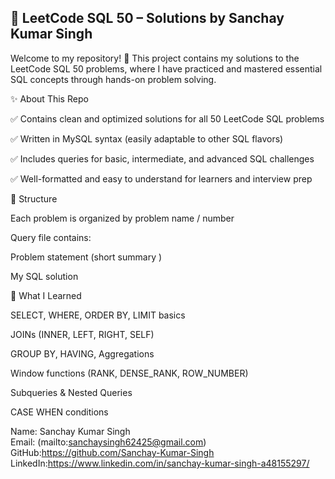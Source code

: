 <h2>📘 LeetCode SQL 50 – Solutions by Sanchay Kumar Singh
</h2>
Welcome to my repository! 🚀
This project contains my solutions to the LeetCode SQL 50 problems, where I have practiced and mastered essential SQL concepts through hands-on problem solving.

✨ About This Repo

✅ Contains clean and optimized solutions for all 50 LeetCode SQL problems

✅ Written in MySQL syntax (easily adaptable to other SQL flavors)

✅ Includes queries for basic, intermediate, and advanced SQL challenges

✅ Well-formatted and easy to understand for learners and interview prep

📂 Structure

Each problem is organized by problem name / number

Query file contains:

Problem statement (short summary )

My SQL solution

🎯 What I Learned

SELECT, WHERE, ORDER BY, LIMIT basics

JOINs (INNER, LEFT, RIGHT, SELF)

GROUP BY, HAVING, Aggregations

Window functions (RANK, DENSE_RANK, ROW_NUMBER)

Subqueries & Nested Queries

CASE WHEN conditions

Name: Sanchay Kumar Singh <br/>
Email: (mailto:sanchaysingh62425@gmail.com)<br/>
GitHub:https://github.com/Sanchay-Kumar-Singh<br/>
LinkedIn:https://www.linkedin.com/in/sanchay-kumar-singh-a48155297/

